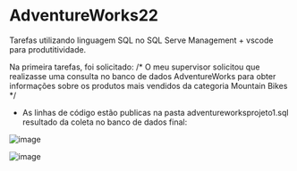 # AdventureWorks22
Tarefas utilizando linguagem SQL no SQL Serve Management + vscode para produtitividade.

Na primeira tarefas, foi solicitado: /* O meu supervisor solicitou que realizasse uma consulta no banco de dados AdventureWorks para obter informações sobre os produtos mais vendidos da categoria Mountain Bikes */


- As linhas de código estão publicas na pasta adventureworksprojeto1.sql
resultado da coleta no banco de dados final:

![image](https://github.com/user-attachments/assets/698b6a45-96e7-4f29-ab79-893b656d3764)


![image](https://github.com/user-attachments/assets/fd4125c1-9812-4035-a175-f3b4da5d51fd)
